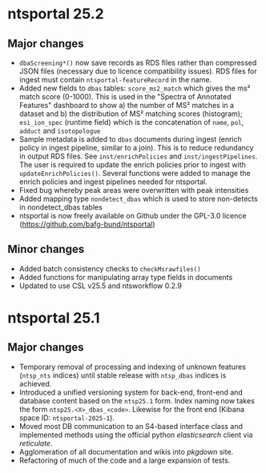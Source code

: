 

# ntsportal 25.2

## Major changes

* `dbaScreening*()` now save records as RDS files rather than compressed JSON files (necessary due to licence 
  compatibility issues). RDS files for ingest must contain `ntsportal-featureRecord` in the name.
* Added new fields to `dbas` tables: `score_ms2_match` which gives the ms² match score (0-1000). This is used in the 
  "Spectra of Annotated Features" dashboard to show a) the number of MS² matches in a dataset and b) the distribution of
  MS² matching scores (histogram); `esi_ion_spec` (runtime field) which is the concatenation of `name`, `pol`, `adduct` and `isotopologue`
* Sample metadata is added to `dbas` documents during ingest (enrich policy in ingest pipeline, similar to a join). This
  is to reduce redundancy in output RDS files. See `inst/enrichPolicies` and `inst/ingestPipelines`. The user is 
  required to update the enrich policies prior to ingest with `updateEnrichPolicies()`. Several functions were added to
  manage the enrich policies and ingest pipelines needed for ntsportal.
* Fixed bug whereby peak areas were overwritten with peak intensities
* Added mapping type `nondetect_dbas` which is used to store non-detects in nondetect_dbas tables
* ntsportal is now freely available on Github under the GPL-3.0 licence (https://github.com/bafg-bund/ntsportal)

## Minor changes

* Added batch consistency checks to `checkMsrawfiles()`
* Added functions for manipulating array type fields in documents
* Updated to use CSL v25.5 and ntsworkflow 0.2.9


# ntsportal 25.1

## Major changes

* Temporary removal of processing and indexing of unknown features (`ntsp_nts` indices) until stable release with `ntsp_dbas` 
indices is achieved.
* Introduced a unified versioning system for back-end, front-end and database content based on the `ntsp25.1` form.
Index naming now takes the form `ntsp25.<X>_dbas_<code>`. Likewise for the front end (Kibana space ID: `ntsportal-2025-1`).
* Moved most DB communication to an S4-based interface class and implemented methods using 
the official python *elasticsearch* client via *reticulate*.
* Agglomeration of all documentation and wikis into *pkgdown* site.
* Refactoring of much of the code and a large expansion of tests.
